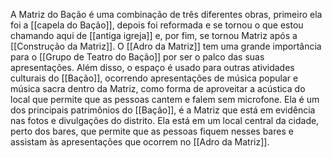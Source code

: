 A Matriz do Bação é uma combinação de três diferentes obras, primeiro ela foi a [[capela do Bação]], depois foi reformada e se tornou o que estou chamando aqui de [[antiga igreja]] e, por fim, se tornou Matriz após a [[Construção da Matriz]]. O [[Adro da Matriz]] tem uma grande importância para o [[Grupo de Teatro do Bação]] por ser o palco das suas apresentações. Além disso, o espaço é usado para outras atividades culturais do [[Bação]], ocorrendo apresentações de música popular e música sacra dentro da Matriz, como forma de aproveitar a acústica do local que permite que as pessoas cantem e falem sem microfone. Ela é um dos principais patrimônios do [[Bação]], é a Matriz que está em evidência nas fotos e divulgações do distrito. Ela está em um local central da cidade, perto dos bares, que permite que as pessoas fiquem nesses bares e assistam às apresentações que ocorrem no [[Adro da Matriz]]. 
